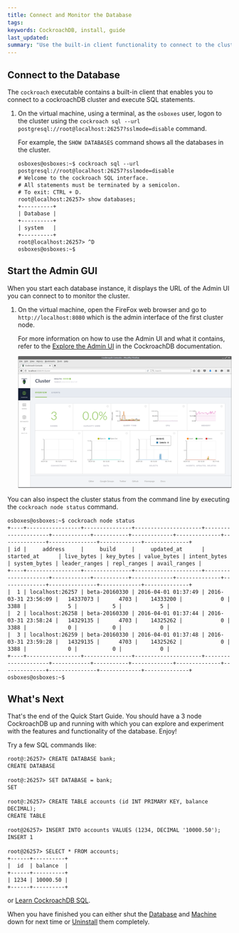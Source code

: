 ```yaml
---
title: Connect and Monitor the Database
tags: 
keywords: CockroachDB, install, guide
last_updated: 
summary: "Use the built-in client functionality to connect to the cluster and start the browser-based Admin UI interface to monitor the cluster."
---
```


## Connect to the Database

The `cockroach` executable contains a built-in client that enables you to connect to a cockroachDB cluster and execute SQL statements.

1. On the virtual machine, using a terminal, as the `osboxes` user, logon to the cluster using the `cockroach sql --url postgresql://root@localhost:26257?sslmode=disable` command.

   For example, the  `SHOW DATABASES` command shows all the databases in the cluster.

   ```Shell
   osboxes@osboxes:~$ cockroach sql --url postgresql://root@localhost:26257?sslmode=disable
   # Welcome to the cockroach SQL interface.
   # All statements must be terminated by a semicolon.
   # To exit: CTRL + D.
   root@localhost:26257> show databases;
   +----------+
   | Database |
   +----------+
   | system   |
   +----------+
   root@localhost:26257> ^D
   osboxes@osboxes:~$ 
   ```

## Start the Admin GUI

When you start each database instance, it displays the URL of the Admin UI you can connect to to monitor the cluster. 

1. On the virtual machine, open the FireFox web browser and go to `http://localhost:8080` which is the admin interface of the first cluster node.

   For more information on how to use the Admin UI and what it contains, refer to the [Explore the Admin UI](https://www.cockroachlabs.com/docs/explore-the-admin-ui.html) in the CockroachDB documentation.

   ![Monitor](images/Monitor.png)


You can also inspect the cluster status from the command line by executing the `cockroach node status` command.

```Shell
osboxes@osboxes:~$ cockroach node status
+----+-----------------+---------------+---------------------+---------------------+------------+-----------+-------------+--------------+--------------+---------------+-------------+--------------+
| id |     address     |     build     |     updated_at      |     started_at      | live_bytes | key_bytes | value_bytes | intent_bytes | system_bytes | leader_ranges | repl_ranges | avail_ranges |
+----+-----------------+---------------+---------------------+---------------------+------------+-----------+-------------+--------------+--------------+---------------+-------------+--------------+
|  1 | localhost:26257 | beta-20160330 | 2016-04-01 01:37:49 | 2016-03-31 23:56:09 |   14337073 |      4703 |    14333200 |            0 |         3388 |             5 |           5 |            5 |
|  2 | localhost:26258 | beta-20160330 | 2016-04-01 01:37:44 | 2016-03-31 23:58:24 |   14329135 |      4703 |    14325262 |            0 |         3388 |             0 |           0 |            0 |
|  3 | localhost:26259 | beta-20160330 | 2016-04-01 01:37:48 | 2016-03-31 23:59:28 |   14329135 |      4703 |    14325262 |            0 |         3388 |             0 |           0 |            0 |
+----+-----------------+---------------+---------------------+---------------------+------------+-----------+-------------+--------------+--------------+---------------+-------------+--------------+
osboxes@osboxes:~$ 
```

## What's Next

That's the end of the Quick Start Guide. You should have a 3 node CockroachDB up and running with which you can explore and experiment with the features and functionality of the database. Enjoy!

Try a few SQL commands like:

```Shell
root@:26257> CREATE DATABASE bank;
CREATE DATABASE

root@:26257> SET DATABASE = bank;
SET

root@:26257> CREATE TABLE accounts (id INT PRIMARY KEY, balance DECIMAL);
CREATE TABLE

root@26257> INSERT INTO accounts VALUES (1234, DECIMAL '10000.50');
INSERT 1

root@26257> SELECT * FROM accounts;
+------+----------+
|  id  | balance  |
+------+----------+
| 1234 | 10000.50 |
+------+----------+
```

or [Learn CockroachDB SQL](https://www.cockroachlabs.com/docs/learn-cockroachdb-sql.html).

When you have finished you can either shut the [Database](/cockroach-vb-single/cockroach-vb-single_db_shutdown) and [Machine](cockroach-vb-single_vm_shutdown) down for next time or [Uninstall](cockroach-vb-single_uninstall) them completely.
